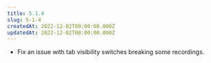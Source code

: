 ```yaml
---
title: 5.1.4
slug: 5-1-4
createdAt: 2022-12-02T00:00:00.000Z
updatedAt: 2022-12-02T00:00:00.000Z
---
```


-   Fix an issue with tab visibility switches breaking some recordings.

